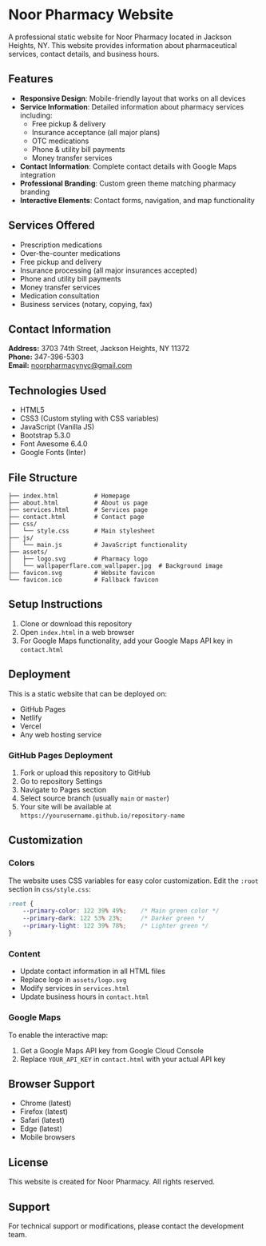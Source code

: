 # Noor Pharmacy Website

A professional static website for Noor Pharmacy located in Jackson Heights, NY. This website provides information about pharmaceutical services, contact details, and business hours.

## Features

- **Responsive Design**: Mobile-friendly layout that works on all devices
- **Service Information**: Detailed information about pharmacy services including:
  - Free pickup & delivery
  - Insurance acceptance (all major plans)
  - OTC medications
  - Phone & utility bill payments
  - Money transfer services
- **Contact Information**: Complete contact details with Google Maps integration
- **Professional Branding**: Custom green theme matching pharmacy branding
- **Interactive Elements**: Contact forms, navigation, and map functionality

## Services Offered

- Prescription medications
- Over-the-counter medications
- Free pickup and delivery
- Insurance processing (all major insurances accepted)
- Phone and utility bill payments
- Money transfer services
- Medication consultation
- Business services (notary, copying, fax)

## Contact Information

**Address:** 3703 74th Street, Jackson Heights, NY 11372  
**Phone:** 347-396-5303  
**Email:** noorpharmacynyc@gmail.com

## Technologies Used

- HTML5
- CSS3 (Custom styling with CSS variables)
- JavaScript (Vanilla JS)
- Bootstrap 5.3.0
- Font Awesome 6.4.0
- Google Fonts (Inter)

## File Structure

```
├── index.html          # Homepage
├── about.html          # About us page
├── services.html       # Services page
├── contact.html        # Contact page
├── css/
│   └── style.css       # Main stylesheet
├── js/
│   └── main.js         # JavaScript functionality
├── assets/
│   ├── logo.svg        # Pharmacy logo
│   └── wallpaperflare.com_wallpaper.jpg  # Background image
├── favicon.svg         # Website favicon
└── favicon.ico         # Fallback favicon
```

## Setup Instructions

1. Clone or download this repository
2. Open `index.html` in a web browser
3. For Google Maps functionality, add your Google Maps API key in `contact.html`

## Deployment

This is a static website that can be deployed on:
- GitHub Pages
- Netlify
- Vercel
- Any web hosting service

### GitHub Pages Deployment

1. Fork or upload this repository to GitHub
2. Go to repository Settings
3. Navigate to Pages section
4. Select source branch (usually `main` or `master`)
5. Your site will be available at `https://yourusername.github.io/repository-name`

## Customization

### Colors
The website uses CSS variables for easy color customization. Edit the `:root` section in `css/style.css`:

```css
:root {
    --primary-color: 122 39% 49%;    /* Main green color */
    --primary-dark: 122 53% 23%;     /* Darker green */
    --primary-light: 122 39% 78%;    /* Lighter green */
}
```

### Content
- Update contact information in all HTML files
- Replace logo in `assets/logo.svg`
- Modify services in `services.html`
- Update business hours in `contact.html`

### Google Maps
To enable the interactive map:
1. Get a Google Maps API key from Google Cloud Console
2. Replace `YOUR_API_KEY` in `contact.html` with your actual API key

## Browser Support

- Chrome (latest)
- Firefox (latest)
- Safari (latest)
- Edge (latest)
- Mobile browsers

## License

This website is created for Noor Pharmacy. All rights reserved.

## Support

For technical support or modifications, please contact the development team.